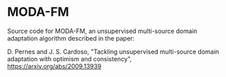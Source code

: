 # MODA-FM

Source code for MODA-FM, an unsupervised multi-source domain adaptation algorithm described in the paper:

D. Pernes and J. S. Cardoso, "Tackling unsupervised multi-source domain adaptation with optimism and consistency", https://arxiv.org/abs/2009.13939
